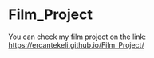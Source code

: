 # Film_Project
You can check my film project on the link: https://ercantekeli.github.io/Film_Project/
